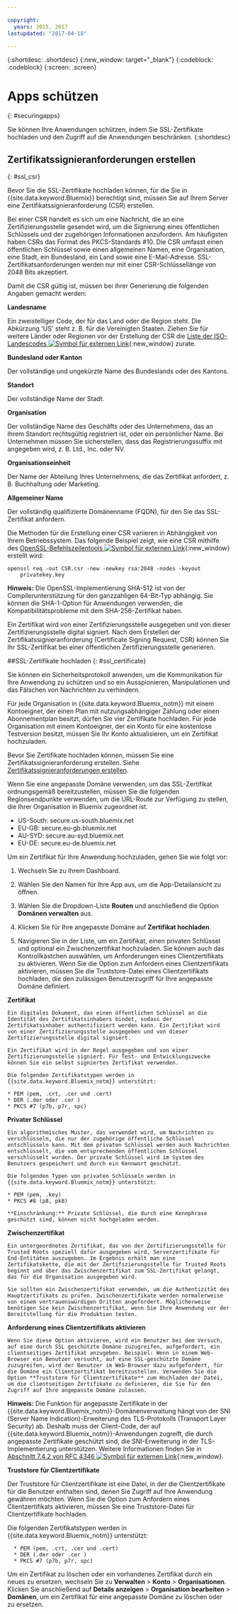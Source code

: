 ```yaml
---

copyright:
  years: 2015, 2017
lastupdated: "2017-04-18"

---
```



{:shortdesc: .shortdesc}
{:new_window: target="_blank"}
{:codeblock: .codeblock}
{:screen: .screen}

# Apps schützen
{: #securingapps}


Sie können Ihre Anwendungen schützen, indem Sie SSL-Zertifikate hochladen und den Zugriff auf die Anwendungen beschränken.
{:shortdesc}

## Zertifikatssignieranforderungen erstellen
{: #ssl_csr}

Bevor Sie die SSL-Zertifikate hochladen können, für die Sie in {{site.data.keyword.Bluemix}} berechtigt sind, müssen Sie auf Ihrem Server eine Zertifikatssignieranforderung (CSR) erstellen.

Bei einer CSR handelt es sich um eine Nachricht, die an eine Zertifizierungsstelle gesendet wird, um die Signierung eines öffentlichen Schlüssels und der zugehörigen Informationen anzufordern. Am häufigsten haben CSRs das Format des PKCS-Standards #10. Die CSR umfasst einen öffentlichen Schlüssel sowie einen allgemeinen Namen, eine Organisation, eine Stadt, ein Bundesland, ein Land sowie eine E-Mail-Adresse. SSL-Zertifikatsanforderungen werden nur mit einer CSR-Schlüssellänge von 2048 Bits akzeptiert.

Damit die CSR gültig ist, müssen bei ihrer Generierung die folgenden Angaben gemacht werden:

**Landesname**

  Ein zweistelliger Code, der für das Land oder die Region steht. Die Abkürzung 'US' steht z. B. für die Vereinigten Staaten. Ziehen Sie für weitere Länder oder Regionen vor der Erstellung der CSR die [Liste der ISO-Landescodes ![Symbol für externen Link](../icons/launch-glyph.svg)](https://www.iso.org/obp/ui/#search){:new_window} zurate.

**Bundesland oder Kanton**

  Der vollständige und ungekürzte Name des Bundeslands oder des Kantons.

**Standort**

  Der vollständige Name der Stadt.

**Organisation**

  Der vollständige Name des Geschäfts oder des Unternehmens, das an Ihrem Standort rechtsgültig registriert ist, oder ein persönlicher Name. Bei Unternehmen müssen Sie sicherstellen, dass das Registrierungssuffix mit angegeben wird, z. B. Ltd., Inc. oder NV.

**Organisationseinheit**

  Der Name der Abteilung Ihres Unternehmens, die das Zertifikat anfordert, z. B. Buchhaltung oder Marketing.

**Allgemeiner Name**

  Der vollständig qualifizierte Domänenname (FQDN), für den Sie das SSL-Zertifikat anfordern.

Die Methoden für die Erstellung einer CSR variieren in Abhängigkeit von Ihrem Betriebssystem. Das folgende Beispiel zeigt, wie eine CSR mithilfe des [OpenSSL-Befehlszeilentools ![Symbol für externen Link](../icons/launch-glyph.svg)](http://www.openssl.org/){:new_window} erstellt wird:

```
openssl req -out CSR.csr -new -newkey rsa:2048 -nodes -keyout
    privatekey.key
```

**Hinweis:** Die OpenSSL-Implementierung SHA-512 ist von der Compilerunterstützung für den ganzzahligen 64-Bit-Typ abhängig. Sie können die SHA-1-Option für Anwendungen verwenden, die Kompatibilitätsprobleme mit dem SHA-256-Zertifikat haben.

Ein Zertifikat wird von einer Zertifizierungsstelle ausgegeben und von dieser Zertifizierungsstelle digital signiert. Nach dem Erstellen der Zertifikatssignieranforderung (Certificate Signing Request, CSR) können Sie Ihr SSL-Zertifikat bei einer öffentlichen Zertifizierungsstelle generieren.

##SSL-Zertifikate hochladen
{: #ssl_certificate}

Sie können ein Sicherheitsprotokoll anwenden, um die Kommunikation für Ihre Anwendung zu schützen und so ein Ausspionieren, Manipulationen und das Fälschen von Nachrichten zu verhindern.

Für jede Organisation in {{site.data.keyword.Bluemix_notm}} mit einem Kontoeigner, der einen Plan mit nutzungsabhängiger Zahlung oder einen Abonnementplan besitzt, dürfen Sie vier Zertifikate hochladen. Für jede Organisation mit einem Kontoeigner, der ein Konto für eine kostenlose Testversion besitzt, müssen Sie Ihr Konto aktualisieren, um ein Zertifikat hochzuladen.

Bevor Sie Zertifikate hochladen können, müssen Sie eine Zertifikatssignieranforderung erstellen. Siehe [Zertifikatssignieranforderungen erstellen](#ssl_csr).

Wenn Sie eine angepasste Domäne verwenden, um das SSL-Zertifikat ordnungsgemäß bereitzustellen, müssen Sie die folgenden Regionsendpunkte verwenden, um die URL-Route zur Verfügung zu stellen, die Ihrer Organisation in Bluemix zugeordnet ist.

  * US-South: secure.us-south.bluemix.net
  * EU-GB: secure.eu-gb.bluemix.net
  * AU-SYD: secure.au-syd.bluemix.net
  * EU-DE: secure.eu-de.bluemix.net


Um ein Zertifikat für Ihre Anwendung hochzuladen, gehen Sie wie folgt vor:

1. Wechseln Sie zu Ihrem Dashboard.

2. Wählen Sie den Namen für Ihre App aus, um die App-Detailansicht zu öffnen.

3. Wählen Sie die Dropdown-Liste **Routen** und anschließend die Option **Domänen verwalten** aus.

3. Klicken Sie für Ihre angepasste Domäne auf **Zertifikat hochladen**.

4. Navigieren Sie in der Liste, um ein Zertifikat, einen privaten Schlüssel und optional ein Zwischenzertifikat hochzuladen. Sie können auch das Kontrollkästchen auswählen, um Anforderungen eines Clientzertifikats zu aktivieren. Wenn Sie die Option zum Anfordern eines Clientzertifikats aktivieren, müssen Sie die Truststore-Datei eines Clientzertifikats hochladen, die den zulässigen Benutzerzugriff für Ihre angepasste Domäne definiert.

  **Zertifikat**

    Ein digitales Dokument, das einen öffentlichen Schlüssel an die Identität des Zertifikatsinhabers bindet, sodass der Zertifikatsinhaber authentifiziert werden kann. Ein Zertifikat wird von einer Zertifizierungsstelle ausgegeben und von dieser Zertifizierungsstelle digital signiert.

    Ein Zertifikat wird in der Regel ausgegeben und von einer Zertifizierungsstelle signiert. Für Test- und Entwicklungszwecke können Sie ein selbst signiertes Zertifikat verwenden.

    Die folgenden Zertifikatstypen werden in {{site.data.keyword.Bluemix_notm}} unterstützt:

	* PEM (pem, .crt, .cer und .cert)
	* DER (.der oder .cer )
	* PKCS #7 (p7b, p7r, spc)

  **Privater Schlüssel**

    Ein algorithmisches Muster, das verwendet wird, um Nachrichten zu verschlüsseln, die nur der zugehörige öffentliche Schlüssel entschlüsseln kann. Mit dem privaten Schlüssel werden auch Nachrichten entschlüsselt, die vom entsprechenden öffentlichen Schlüssel verschlüsselt wurden. Der private Schlüssel wird im System des Benutzers gespeichert und durch ein Kennwort geschützt.

    Die folgenden Typen von privaten Schlüsseln werden in {{site.data.keyword.Bluemix_notm}} unterstützt:

    * PEM (pem, .key)
    * PKCS #8 (p8, pk8)

    **Einschränkung:** Private Schlüssel, die durch eine Kennphrase geschützt sind, können nicht hochgeladen werden.

  **Zwischenzertifikat**

    Ein untergeordnetes Zertifikat, das von der Zertifizierungsstelle für Trusted Roots speziell dafür ausgegeben wird, Serverzertifikate für End-Entitäten auszugeben. Im Ergebnis erhält man eine Zertifikatskette, die mit der Zertifizierungsstelle für Trusted Roots beginnt und über das Zwischenzertifikat zum SSL-Zertifikat gelangt, das für die Organisation ausgegeben wird.

    Sie sollten ein Zwischenzertifikat verwenden, um die Authentizität des Hauptzertifikats zu prüfen. Zwischenzertifikate werden normalerweise von einem vertrauenswürdigen Dritten angefordert. Möglicherweise benötigen Sie kein Zwischenzertifikat, wenn Sie Ihre Anwendung vor der Bereitstellung für die Produktion testen.

  **Anforderung eines Clientzertifikats aktivieren**

    Wenn Sie diese Option aktivieren, wird ein Benutzer bei dem Versuch, auf eine durch SSL geschützte Domäne zuzugreifen, aufgefordert, ein clientseitiges Zertifikat anzugeben. Beispiel: Wenn in einem Web-Browser ein Benutzer versucht, auf eine SSL-geschützte Domäne zuzugreifen, wird der Benutzer im Web-Browser dazu aufgefordert, für die Domäne ein Clientzertifikat bereitzustellen. Verwenden Sie die Option **Truststore für Clientzertifikate** zum Hochladen der Datei, um die clientseitigen Zertifikate zu definieren, die Sie für den Zugriff auf Ihre angepasste Domäne zulassen.

  **Hinweis:** Die Funktion für angepasste Zertifikate in der {{site.data.keyword.Bluemix_notm}}-Domänenverwaltung hängt von der SNI (Server Name Indication)-Erweiterung des TLS-Protokolls (Transport Layer Security) ab. Deshalb muss der Client-Code, der auf {{site.data.keyword.Bluemix_notm}}-Anwendungen zugreift, die durch angepasste Zertifikate geschützt sind, die SNI-Erweiterung in der TLS-Implementierung unterstützen. Weitere Informationen finden Sie in [Abschnitt 7.4.2 von RFC 4346 ![Symbol für externen Link](../icons/launch-glyph.svg)](http://tools.ietf.org/html/rfc4346#section-7.4.2){:new_window}.

  **Truststore für Clientzertifikate**

  Der Truststore für Clientzertifikate ist eine Datei, in der die Clientzertifikate für die Benutzer enthalten sind, denen Sie Zugriff auf Ihre Anwendung gewähren möchten. Wenn Sie die Option zum Anfordern eines Clientzertifikats aktivieren, müssen Sie eine Truststore-Datei für Clientzertifikate hochladen.

   Die folgenden Zertifikatstypen werden in {{site.data.keyword.Bluemix_notm}} unterstützt:

      * PEM (pem, .crt, .cer und .cert)
	  * DER (.der oder .cer )
      * PKCS #7 (p7b, p7r, spc)

Um ein Zertifikat zu löschen oder ein vorhandenes Zertifikat durch ein neues zu ersetzen, wechseln Sie zu **Verwalten** > **Konto** > **Organisationen**. Klicken Sie anschließend auf **Details anzeigen** > **Organisation bearbeiten** > **Domänen**, um ein Zertifikat für eine angepasste Domäne zu löschen oder zu ersetzen.
